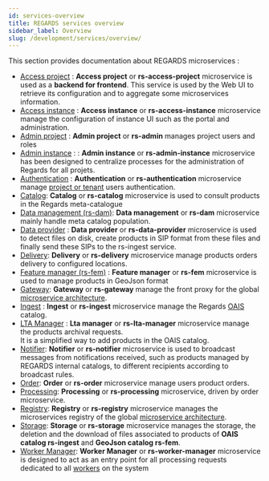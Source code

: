 ```yaml
---
id: services-overview
title: REGARDS services overview
sidebar_label: Overview
slug: /development/services/overview/
---
```


This section provides documentation about REGARDS microservices :

- [Access project](./access-project/overview.md) : **Access project** or **rs-access-project** microservice is
  used as a **backend for frontend**. This service is used by the Web UI to retrieve its configuration and to aggregate
  some microservices information.
- [Access instance](./access-instance/overview.md) : **Access instance** or **rs-access-instance**  microservice manage
  the configuration of instance UI such as the portal and administration.
- [Admin project](./admin/overview.md) : **Admin project** or **rs-admin** manages project
  users and roles
- [Admin instance](./admin-instance/overview.md) : : **Admin instance** or **rs-admin-instance** microservice has been
  designed to centralize processes for the administration of Regards for all projets.
- [Authentication](./authentication/authentication-overview.md) : **Authentication** or
  **rs-authentication** microservice manage [project or tenant](../concepts/03-multitenant.md) users authentication.
- [Catalog](./catalog/overview.md): **Catalog** or **rs-catalog** microservice is used to consult products in the
  Regards meta-catalogue
- [Data management (rs-dam)](./overview.md): **Data management** or **rs-dam** microservice mainly handle meta catalog
  population.
- [Data provider](./dataprovider/dataprovider-overview.md) : **Data provider** or **rs-data-provider** microservice is
  used to detect files on disk, create products in SIP format from these files and finally send these SIPs to the
  rs-ingest service.
- [Delivery](./delivery/delivery-overview.md): **Delivery** or **rs-delivery** microservice manage products orders
  delivery to configured locations.
- [Feature manager (rs-fem)](./fem/overview.md) : **Feature manager** or **rs-fem** microservice is used to manage
  products in GeoJson format
- [Gateway](./gateway/gateway.md): **Gateway** or **rs-gateway** manage the front proxy for the
  global [microservice architecture](../concepts/02-microservices.md).
- [Ingest](./ingest/overview.md) : **Ingest** or **rs-ingest** microservice manage the
  Regards [OAIS](../appendices/01-oais.md) catalog.
- [LTA Manager](./lta-manager/lta-manager.md) : **Lta manager** or **rs-lta-manager** microservice manage the products
  archival requests.  
  It is a simplified way to add products in the OAIS catalog.
- [Notifier](./notifier/overview.md): **Notifier** or **rs-notifier** microservice is used to broadcast messages from
  notifications received, such as products managed by REGARDS internal catalogs, to different
  recipients according to broadcast rules.
- [Order](./order/overview.md):  **Order** or **rs-order** microservice manage users product orders.
- [Processing](./processing/overview.md): **Processing** or **rs-processing** microservice, driven by order
  microservice.
- [Registry](./registry/overview.md): **Registry** or **rs-registry** microservice manages the microservices registry of
  the global [microservice architecture](../concepts/02-microservices.md).
- [Storage](./storage/overview.md): **Storage** or **rs-storage** microservice manages the storage, the deletion and the
  download of files associated to products of **OAIS catalog rs-ingest** and **GeoJson catalog rs-fem**.
- [Worker Manager](./worker-manager/overview.md): **Worker Manager** or **rs-worker-manager** microservice is designed
  to act as an entry point for all processing requests dedicated to
  all [workers](../concepts/08-workers.md) on the system